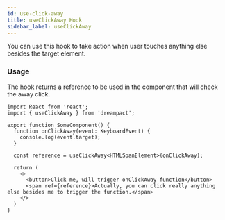```yaml
---
id: use-click-away
title: useClickAway Hook
sidebar_label: useClickAway
---
```


You can use this hook to take action when user touches anything else besides the target element.

### Usage

The hook returns a reference to be used in the component that will check the away click.

```tsx
import React from 'react';
import { useClickAway } from 'dreampact';

export function SomeComponent() {
  function onClickAway(event: KeyboardEvent) {
    console.log(event.target);
  }

  const reference = useClickAway<HTMLSpanElement>(onClickAway);

  return (
    <>
      <button>Click me, will trigger onClickAway function</button>
      <span ref={reference}>Actually, you can click really anything else besides me to trigger the function.</span>
    </>
  )
}
```